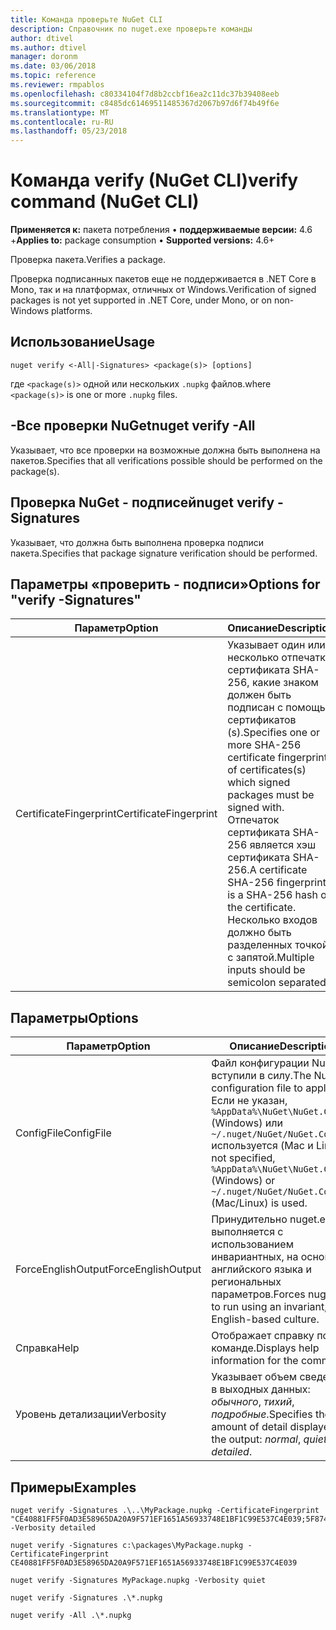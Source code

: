 ```yaml
---
title: Команда проверьте NuGet CLI
description: Справочник по nuget.exe проверьте команды
author: dtivel
ms.author: dtivel
manager: doronm
ms.date: 03/06/2018
ms.topic: reference
ms.reviewer: rmpablos
ms.openlocfilehash: c80334104f7d8b2ccbf16ea2c11dc37b39408eeb
ms.sourcegitcommit: c8485dc61469511485367d2067b97d6f74b49f6e
ms.translationtype: MT
ms.contentlocale: ru-RU
ms.lasthandoff: 05/23/2018
---
```

# <a name="verify-command-nuget-cli"></a><span data-ttu-id="aed16-103">Команда verify (NuGet CLI)</span><span class="sxs-lookup"><span data-stu-id="aed16-103">verify command (NuGet CLI)</span></span>

<span data-ttu-id="aed16-104">**Применяется к:** пакета потребления &bullet; **поддерживаемые версии:** 4.6 +</span><span class="sxs-lookup"><span data-stu-id="aed16-104">**Applies to:** package consumption &bullet; **Supported versions:** 4.6+</span></span>

<span data-ttu-id="aed16-105">Проверка пакета.</span><span class="sxs-lookup"><span data-stu-id="aed16-105">Verifies a package.</span></span>

<span data-ttu-id="aed16-106">Проверка подписанных пакетов еще не поддерживается в .NET Core в Mono, так и на платформах, отличных от Windows.</span><span class="sxs-lookup"><span data-stu-id="aed16-106">Verification of signed packages is not yet supported in .NET Core, under Mono, or on non-Windows platforms.</span></span>

## <a name="usage"></a><span data-ttu-id="aed16-107">Использование</span><span class="sxs-lookup"><span data-stu-id="aed16-107">Usage</span></span>

```cli
nuget verify <-All|-Signatures> <package(s)> [options]
```

<span data-ttu-id="aed16-108">где `<package(s)>` одной или нескольких `.nupkg` файлов.</span><span class="sxs-lookup"><span data-stu-id="aed16-108">where `<package(s)>` is one or more `.nupkg` files.</span></span>

## <a name="nuget-verify--all"></a><span data-ttu-id="aed16-109">-Все проверки NuGet</span><span class="sxs-lookup"><span data-stu-id="aed16-109">nuget verify -All</span></span>

<span data-ttu-id="aed16-110">Указывает, что все проверки на возможные должна быть выполнена на пакетов.</span><span class="sxs-lookup"><span data-stu-id="aed16-110">Specifies that all verifications possible should be performed on the package(s).</span></span>

## <a name="nuget-verify--signatures"></a><span data-ttu-id="aed16-111">Проверка NuGet - подписей</span><span class="sxs-lookup"><span data-stu-id="aed16-111">nuget verify -Signatures</span></span>

<span data-ttu-id="aed16-112">Указывает, что должна быть выполнена проверка подписи пакета.</span><span class="sxs-lookup"><span data-stu-id="aed16-112">Specifies that package signature verification should be performed.</span></span>

## <a name="options-for-verify--signatures"></a><span data-ttu-id="aed16-113">Параметры «проверить - подписи»</span><span class="sxs-lookup"><span data-stu-id="aed16-113">Options for "verify -Signatures"</span></span>

| <span data-ttu-id="aed16-114">Параметр</span><span class="sxs-lookup"><span data-stu-id="aed16-114">Option</span></span> | <span data-ttu-id="aed16-115">Описание</span><span class="sxs-lookup"><span data-stu-id="aed16-115">Description</span></span> |
| --- | --- |
| <span data-ttu-id="aed16-116">CertificateFingerprint</span><span class="sxs-lookup"><span data-stu-id="aed16-116">CertificateFingerprint</span></span> | <span data-ttu-id="aed16-117">Указывает один или несколько отпечатки сертификата SHA-256, какие знаком должен быть подписан с помощью сертификатов (s).</span><span class="sxs-lookup"><span data-stu-id="aed16-117">Specifies one or more SHA-256 certificate fingerprints of certificates(s) which signed packages must be signed with.</span></span> <span data-ttu-id="aed16-118">Отпечаток сертификата SHA-256 является хэш сертификата SHA-256.</span><span class="sxs-lookup"><span data-stu-id="aed16-118">A certificate SHA-256 fingerprint is a SHA-256 hash of the certificate.</span></span> <span data-ttu-id="aed16-119">Несколько входов должно быть разделенных точкой с запятой.</span><span class="sxs-lookup"><span data-stu-id="aed16-119">Multiple inputs should be semicolon separated.</span></span> |

## <a name="options"></a><span data-ttu-id="aed16-120">Параметры</span><span class="sxs-lookup"><span data-stu-id="aed16-120">Options</span></span>

| <span data-ttu-id="aed16-121">Параметр</span><span class="sxs-lookup"><span data-stu-id="aed16-121">Option</span></span> | <span data-ttu-id="aed16-122">Описание</span><span class="sxs-lookup"><span data-stu-id="aed16-122">Description</span></span> |
| --- | --- |
| <span data-ttu-id="aed16-123">ConfigFile</span><span class="sxs-lookup"><span data-stu-id="aed16-123">ConfigFile</span></span> | <span data-ttu-id="aed16-124">Файл конфигурации NuGet вступили в силу.</span><span class="sxs-lookup"><span data-stu-id="aed16-124">The NuGet configuration file to apply.</span></span> <span data-ttu-id="aed16-125">Если не указан, `%AppData%\NuGet\NuGet.Config` (Windows) или `~/.nuget/NuGet/NuGet.Config` используется (Mac и Linux).</span><span class="sxs-lookup"><span data-stu-id="aed16-125">If not specified, `%AppData%\NuGet\NuGet.Config` (Windows) or `~/.nuget/NuGet/NuGet.Config` (Mac/Linux) is used.</span></span>|
| <span data-ttu-id="aed16-126">ForceEnglishOutput</span><span class="sxs-lookup"><span data-stu-id="aed16-126">ForceEnglishOutput</span></span> | <span data-ttu-id="aed16-127">Принудительно nuget.exe выполняется с использованием инвариантных, на основе английского языка и региональных параметров.</span><span class="sxs-lookup"><span data-stu-id="aed16-127">Forces nuget.exe to run using an invariant, English-based culture.</span></span> |
| <span data-ttu-id="aed16-128">Справка</span><span class="sxs-lookup"><span data-stu-id="aed16-128">Help</span></span> | <span data-ttu-id="aed16-129">Отображает справку по команде.</span><span class="sxs-lookup"><span data-stu-id="aed16-129">Displays help information for the command.</span></span> |
| <span data-ttu-id="aed16-130">Уровень детализации</span><span class="sxs-lookup"><span data-stu-id="aed16-130">Verbosity</span></span> | <span data-ttu-id="aed16-131">Указывает объем сведений в выходных данных: *обычного*, *тихий*, *подробные*.</span><span class="sxs-lookup"><span data-stu-id="aed16-131">Specifies the amount of detail displayed in the output: *normal*, *quiet*, *detailed*.</span></span> |

## <a name="examples"></a><span data-ttu-id="aed16-132">Примеры</span><span class="sxs-lookup"><span data-stu-id="aed16-132">Examples</span></span>

```cli
nuget verify -Signatures .\..\MyPackage.nupkg -CertificateFingerprint "CE40881FF5F0AD3E58965DA20A9F571EF1651A56933748E1BF1C99E537C4E039;5F874AAF47BCB268A19357364E7FBB09D6BF9E8A93E1229909AC5CAC865802E2" -Verbosity detailed

nuget verify -Signatures c:\packages\MyPackage.nupkg -CertificateFingerprint CE40881FF5F0AD3E58965DA20A9F571EF1651A56933748E1BF1C99E537C4E039

nuget verify -Signatures MyPackage.nupkg -Verbosity quiet

nuget verify -Signatures .\*.nupkg

nuget verify -All .\*.nupkg

```